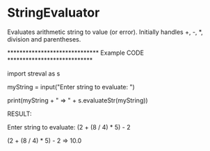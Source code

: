 # StringEvaluator

Evaluates arithmetic string to value (or error). Initially handles +, -, *, division and parentheses. 

****************************** Example CODE ****************************

import streval as s

myString = input("Enter string to evaluate: ")

print(myString + " => " + s.evaluateStr(myString))

RESULT: 

Enter string to evaluate:  (2 + (8 / 4) * 5) - 2

(2 + (8 / 4) * 5) - 2 => 10.0
